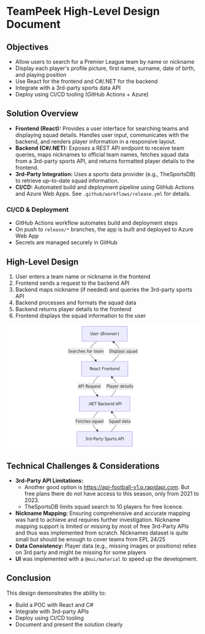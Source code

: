 # TeamPeek High-Level Design Document

## Objectives
- Allow users to search for a Premier League team by name or nickname
- Display each player's profile picture, first name, surname, date of birth, and playing position
- Use React for the frontend and C#/.NET for the backend
- Integrate with a 3rd-party sports data API
- Deploy using CI/CD tooling (GitHub Actions + Azure)

## Solution Overview
- **Frontend (React):** Provides a user interface for searching teams and displaying squad details. Handles user input, communicates with the backend, and renders player information in a responsive layout.
- **Backend (C#/.NET):** Exposes a REST API endpoint to receive team queries, maps nicknames to official team names, fetches squad data from a 3rd-party sports API, and returns formatted player details to the frontend.
- **3rd-Party Integration:** Uses a sports data provider (e.g., TheSportsDB) to retrieve up-to-date squad information.
- **CI/CD:** Automated build and deployment pipeline using GitHub Actions and Azure Web Apps. See `.github/workflows/release.yml` for details.

### CI/CD & Deployment
- GitHub Actions workflow automates build and deployment steps
- On push to `release/*` branches, the app is built and deployed to Azure Web App
- Secrets are managed securely in GitHub

## High-Level Design

1. User enters a team name or nickname in the frontend
2. Frontend sends a request to the backend API
3. Backend maps nickname (if needed) and queries the 3rd-party sports API
4. Backend processes and formats the squad data
5. Backend returns player details to the frontend
6. Frontend displays the squad information to the user

![Diagram](flow-diagram.png)

## Technical Challenges & Considerations
- **3rd-Party API Limitations:** 
   - Another good option is https://api-football-v1.p.rapidapi.com. But free plans there do not have access to this season, only from 2021 to 2023.
   - TheSportsDB limits squad search to 10 players for free licence.
- **Nickname Mapping:** Ensuring comprehensive and accurate mapping was hard to achieve and requires further investigation. Nickname mapping support is limited or missing by most of free 3rd-Party APIs and thus was implemented from scratch. Nicknames dataset is quite small but should be enough to cover teams from EPL 24/25
- **Data Consistency:** Player data (e.g., missing images or positions) relies on 3rd party and might be missing for some players
- **UI** was implemented with a `@mui/material` to speed up the development.

## Conclusion
This design demonstrates the ability to:
- Build a POC with React and C#
- Integrate with 3rd-party APIs
- Deploy using CI/CD tooling
- Document and present the solution clearly 